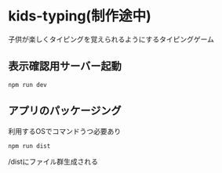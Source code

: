 # kids-typing(制作途中)
子供が楽しくタイピングを覚えられるようにするタイピングゲーム

## 表示確認用サーバー起動
```
npm run dev
```

## アプリのパッケージング
利用するOSでコマンドうつ必要あり
```
npm run dist
```
/distにファイル群生成される
